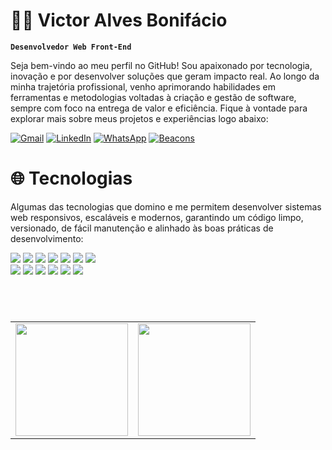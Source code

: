 # 👨‍💻 Victor Alves Bonifácio
**`Desenvolvedor Web Front-End`**

<p>Seja bem-vindo ao meu perfil no GitHub! Sou apaixonado por tecnologia, inovação e por desenvolver soluções que geram impacto real. Ao longo da minha trajetória profissional, venho aprimorando habilidades em ferramentas e metodologias voltadas à criação e gestão de software, sempre com foco na entrega de valor e eficiência.
Fique à vontade para explorar mais sobre meus projetos e experiências logo abaixo: </p>

[![Gmail](https://img.shields.io/badge/Gmail-D14836?style=for-the-badge&logo=gmail&logoColor=white)](mailto:victor.alvesbonifacio@gmail.com)
[![LinkedIn](https://img.shields.io/badge/LinkedIn-0077B5?style=for-the-badge&logo=linkedin&logoColor=white)](https://www.linkedin.com/in/victor-alves-bonifacio/)
[![WhatsApp](https://img.shields.io/badge/WhatsApp-25D366?style=for-the-badge&logo=whatsapp&logoColor=white)](https://wa.me/5516993090225?text=Olá,%20tudo%20de%20bem?)
[![Beacons](https://img.shields.io/badge/Beacons-39E09B?style=for-the-badge&logo=beacons&logoColor=white)](https://beacons.ai/victorbonifacio)

# 🌐 Tecnologias

<p>Algumas das tecnologias que domino e me permitem desenvolver sistemas web responsivos, escaláveis e modernos, garantindo um código limpo, versionado, de fácil manutenção e alinhado às boas práticas de desenvolvimento: </p>

<div display:inline-block>
  <img src="https://img.shields.io/badge/HTML5-E34F26?style=for-the-badge&logo=html5&logoColor=white"/>
  <img src="https://img.shields.io/badge/CSS-00599C?style=for-the-badge&logo=CSS&logoColor=white"/>
  <img src="https://img.shields.io/badge/Bootstrap-734F96?style=for-the-badge&logo=Bootstrap&logoColor=white"/>
  <img src="https://img.shields.io/badge/TailwindCSS-122c5a?style=for-the-badge&logo=TailwindCSS&logoColor=white"/>
  <img src="https://img.shields.io/badge/JavaScript-D6D200?style=for-the-badge&logo=javascript&logoColor=303030"/>
  <img src="https://img.shields.io/badge/Node%20js-3C8215?style=for-the-badge&logo=nodedotjs&logoColor=white"/>
  <img src="https://img.shields.io/badge/MongoDB-45BF00?style=for-the-badge&logo=MongoDB&logoColor=FFFFFF"/><br>
  <img src="https://img.shields.io/badge/PostgreSQL-2B6278?style=for-the-badge&logo=PostgreSQL&logoColor=FFFFFF"/>
  <img src="https://img.shields.io/badge/NPM-FF3F1A?style=for-the-badge&logo=NPM&logoColor=white"/> 
  <img src="https://img.shields.io/badge/React-00FFF2?style=for-the-badge&logo=React&logoColor=black"/> 
  <img src="https://img.shields.io/badge/GIT-E34F26?style=for-the-badge&logo=GIT&logoColor=white"/> 
  <img src="https://img.shields.io/badge/styledcomponents-DB466E?style=for-the-badge&logo=styledcomponents&logoColor=white"/> 
    <img src="https://img.shields.io/badge/CSharp-8833DE?style=for-the-badge&logo=C&logoColor=white"/> 
</div>

  #
<br>

<table>
  <tr>
    <td>
      <a href="https://github.com/anuraghazra/github-readme-stats">
        <img height="180em" src="https://github-readme-stats.vercel.app/api?username=VictorBonifac10&theme=tokyonight&show_icons=true" />
      </a>
    </td>
    <td>
      <a href="https://github.com/anuraghazra/github-readme-stats">
       <img height="180em" src="https://github-readme-stats.vercel.app/api/top-langs/?username=VictorBonifac10&theme=tokyonight&layout=compact&custom_title=Stats&langs_count=9" />
      </a>
    </td>
  </tr>
</table>





  	
 
